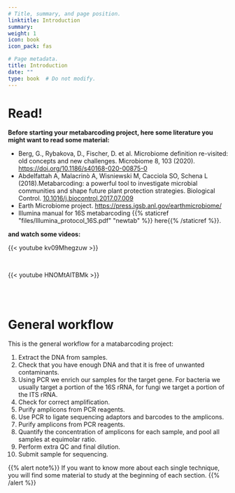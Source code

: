 ```yaml
---
# Title, summary, and page position.
linktitle: Introduction
summary: 
weight: 1
icon: book
icon_pack: fas

# Page metadata.
title: Introduction
date: ""
type: book  # Do not modify.
---
```


# Read!


**Before starting your metabarcoding project, here some literature you might want to read some material:**

* Berg, G., Rybakova, D., Fischer, D. et al. Microbiome definition re-visited: old concepts and new challenges. Microbiome 8, 103 (2020). https://doi.org/10.1186/s40168-020-00875-0
* Abdelfattah A, Malacrinò A, Wisniewski M, Cacciola SO, Schena L (2018).Metabarcoding: a powerful tool to investigate microbial communities and shape future plant protection strategies. Biological Control. [10.1016/j.biocontrol.2017.07.009](https://www.sciencedirect.com/science/article/pii/S1049964417301500)
* Earth Microbiome project. https://press.igsb.anl.gov/earthmicrobiome/
* Illumina manual for 16S metabarcoding {{% staticref "files/Illumina_protocol_16S.pdf" "newtab" %}} here{{% /staticref %}}.

**and watch some videos:**

{{< youtube kv09Mhegzuw >}}

<br/>

{{< youtube HNOMtAlTBMk >}}

<br/>

<br/>

# General workflow

This is the general workflow for a matabarcoding project:
1. Extract the DNA from samples.
2. Check that you have enough DNA and that it is free of unwanted contaminants.
3. Using PCR we enrich our samples for the target gene. For bacteria we usually target a portion of the 16S rRNA, for fungi we target a portion of the ITS rRNA.
4. Check for correct amplification.
5. Purify amplicons from PCR reagents.
6. Use PCR to ligate sequencing adaptors and barcodes to the amplicons.
7. Purify amplicons from PCR reagents.
8. Quantify the concentration of amplicons for each sample, and pool all samples at equimolar ratio.
9. Perform extra QC and final dilution.
10. Submit sample for sequencing.

{{% alert note%}}
If you want to know more about each single technique, you will find some material to study at the beginning of each section.
{{% /alert %}}
